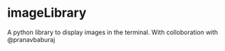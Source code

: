 # imageLibrary
A python library to display images in the terminal. With colloboration with @pranavbaburaj

